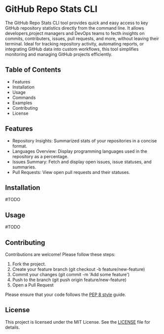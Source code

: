 <h1>GitHub Repo Stats CLI</h1>

The GitHub Repo Stats CLI tool provides quick and easy access to key GitHub repository statistics directly from the command line. It allows developers,project managers and DevOps teams to fecth insights on commits, contributers, issues, pull requests, and more, without leaving their terminal. Ideal for tracking repository activity, automating reports, or integrating GitHub data into custom workflows, this tool simplifies monitoring and managing GitHub projects efficiently.


<h2>Table of Contents</h2>

  - Features
  - Installation
  - Usage
  - Commands
  - Examples
  - Contributing
  - License


<h2>Features</h2>

  - Repository Insights: Summarized stats of your repositories in a concise format.
  - Languages Overview: Display programming languages used in the repository as a percentage.
  - Issues Summary: Fetch and display open issues, issue statuses, and summaries.
  - Pull Requests: View open pull requests and their statuses.


<h2>Installation</h2>
#TODO

<h2>Usage</h2>
#TODO


<h2>Contributing</h2>

Contributions are welcome! Please follow these steps:

  1. Fork the project.
  2. Create your feature branch (git checkout -b feature/new-feature)
  3. Commit your changes (git commit -m 'Add some feature')
  4. Push to the branch (git push origin feature/new-feature)
  5. Open a Pull Request

Please ensure that your code follows the [PEP 8 style](https://peps.python.org/pep-0008/) guide.

<h2>License</h2>

This project is licensed under the MIT License. See the [LICENSE](LICENSE) file for details.
  
